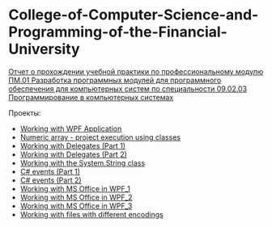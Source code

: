 # College-of-Computer-Science-and-Programming-of-the-Financial-University

[Отчет о прохождении учебной практики по профессиональному модулю ПМ.01 Разработка программных модулей для программного обеспечения для компьютерных систем по специальности 09.02.03 Программирование в компьютерных системах](https://github.com/BernikovaLera/College-of-Computer-Science-and-Programming-of-the-Financial-University/blob/main/%D0%A3%D0%9F%D0%9F%D0%A0%20%D0%9E%D0%B1%D1%89%D0%B8%D0%B9%20%D0%BE%D1%82%D1%87%D0%B5%D1%82.pdf)

Проекты:
+ [Working with WPF Application]()
+ [Numeric array - project execution using classes](https://github.com/BernikovaLera/College-of-Computer-Science-and-Programming-of-the-Financial-University/tree/main/Projects%20in%20C%23/Numeric%20array%20-%20project%20execution%20using%20classes)
+ [Working with Delegates (Part 1)](https://github.com/BernikovaLera/College-of-Computer-Science-and-Programming-of-the-Financial-University/tree/main/Projects%20in%20C%23/Working%20with%20Delegates%20(Part%201))
+ [Working with Delegates (Part 2)](https://github.com/BernikovaLera/College-of-Computer-Science-and-Programming-of-the-Financial-University/tree/main/Projects%20in%20C%23/Working%20with%20Delegates%20(Part%201))
+ [Working with the System.String class](https://github.com/BernikovaLera/College-of-Computer-Science-and-Programming-of-the-Financial-University/tree/main/Projects%20in%20C%23/Working%20with%20the%20System.String%20class)
+ [C# events (Part 1)](https://github.com/BernikovaLera/College-of-Computer-Science-and-Programming-of-the-Financial-University/tree/main/Projects%20in%20C%23/C%23%20events_1)
+ [C# events (Part 2)](https://github.com/BernikovaLera/College-of-Computer-Science-and-Programming-of-the-Financial-University/tree/main/Projects%20in%20C%23/C%23%20events_2)
+ [Working with MS Office in WPF_1]()
+ [Working with MS Office in WPF_2]()
+ [Working with MS Office in WPF_3]()
+ [Working with files with different encodings]()
